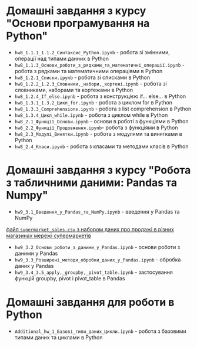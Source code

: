 # Домашні завдання з курсу "Основи програмування на Python"

- `hw8_1.1.1_1.1.2_Cинтаксис_Python.ipynb` - робота зі змінними, операції над типами данних в Python
- `hw8_1.1.3_Основи_роботи_з_рядками_та_математичні_операції.ipynb` - робота з рядками та математичними операціями в Python
- `hw8_1.2.1_Списки.ipynb` - робота зі списками в Python
- `hw8_1.2.2_1.2.3_Словники,_набори,_кортежі.ipynb` - робота зі словниками, наборами та кортежами в Python
- `hw8_1.2.4_If_else.ipynb` - робота з конструкцією if... else... в Python
- `hw8_1.3.1_1.3.2_Цикл_for.ipynb` - робота з циклом for в Python
- `hw8_1.3.3_Comprehensions.ipynb` -  робота з list comprehension в Python
- `hw8_1.3.4_Цикл_while.ipynb` - робота з циклом while в Python
- `hw8_2.1_Функції_Основи.ipynb` - основи в роботі з функціями в Python
- `hw8_2.2_Функції_Продовження.ipynb`- робота з функціями в Python
- `hw8_2.3_Модулі_Винятки.ipynb` - робота з модулями та винятками в Python
- `hw8_2.4_Класи.ipynb` - робота з класами та методами класів в Python
# Домашні завдання з курсу "Робота з табличними даними: Pandas та Numpy"

- `hw9_3.1_Введення_у_Pandas_та_NumPy.ipynb` - введення у Pandas та NumPy

 [файл `supermarket_sales.csv` з набором даних про продажі в різних магазинах мережі супермаркетів](https://drive.google.com/file/d/1WqTRV3NdO3FLe8MoyD2llHPqVkojNECn/view?usp=drive_link)
- `hw9_3.2_Основи_роботи_з_даними_у_Pandas.ipynb` - основи роботи з даними у Pandas
- `hw9_3.3_Розширені_методи_обробки_даних_у_Pandas.ipynb` - обробка даних у Pandas
- `hw9_3.4_3.5_apply,_groupby,_pivot_table.ipynb` - застосування функцій groupby, pivot і pivot_table в Pandas

# Домашні завдання для роботи в Python

- `Additional_hw_1_Базові_типи_даних_Цикли.ipynb` - робота з базовими типами даних та циклами в Python
  
